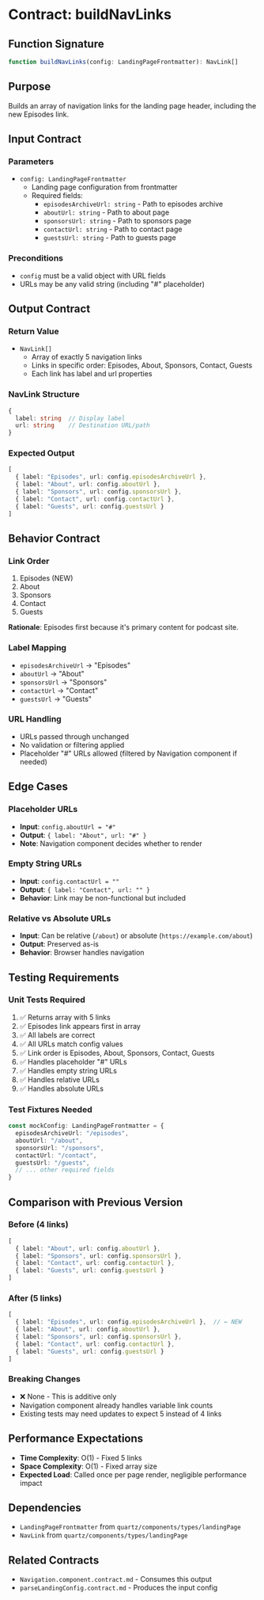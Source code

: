 # Contract: buildNavLinks

## Function Signature
```typescript
function buildNavLinks(config: LandingPageFrontmatter): NavLink[]
```

## Purpose
Builds an array of navigation links for the landing page header, including the new Episodes link.

## Input Contract

### Parameters
- `config: LandingPageFrontmatter`
  - Landing page configuration from frontmatter
  - Required fields:
    - `episodesArchiveUrl: string` - Path to episodes archive
    - `aboutUrl: string` - Path to about page
    - `sponsorsUrl: string` - Path to sponsors page
    - `contactUrl: string` - Path to contact page
    - `guestsUrl: string` - Path to guests page

### Preconditions
- `config` must be a valid object with URL fields
- URLs may be any valid string (including "#" placeholder)

## Output Contract

### Return Value
- `NavLink[]`
  - Array of exactly 5 navigation links
  - Links in specific order: Episodes, About, Sponsors, Contact, Guests
  - Each link has label and url properties

### NavLink Structure
```typescript
{
  label: string  // Display label
  url: string    // Destination URL/path
}
```

### Expected Output
```typescript
[
  { label: "Episodes", url: config.episodesArchiveUrl },
  { label: "About", url: config.aboutUrl },
  { label: "Sponsors", url: config.sponsorsUrl },
  { label: "Contact", url: config.contactUrl },
  { label: "Guests", url: config.guestsUrl }
]
```

## Behavior Contract

### Link Order
1. Episodes (NEW)
2. About
3. Sponsors
4. Contact
5. Guests

**Rationale**: Episodes first because it's primary content for podcast site.

### Label Mapping
- `episodesArchiveUrl` → "Episodes"
- `aboutUrl` → "About"
- `sponsorsUrl` → "Sponsors"
- `contactUrl` → "Contact"
- `guestsUrl` → "Guests"

### URL Handling
- URLs passed through unchanged
- No validation or filtering applied
- Placeholder "#" URLs allowed (filtered by Navigation component if needed)

## Edge Cases

### Placeholder URLs
- **Input**: `config.aboutUrl = "#"`
- **Output**: `{ label: "About", url: "#" }`
- **Note**: Navigation component decides whether to render

### Empty String URLs
- **Input**: `config.contactUrl = ""`
- **Output**: `{ label: "Contact", url: "" }`
- **Behavior**: Link may be non-functional but included

### Relative vs Absolute URLs
- **Input**: Can be relative (`/about`) or absolute (`https://example.com/about`)
- **Output**: Preserved as-is
- **Behavior**: Browser handles navigation

## Testing Requirements

### Unit Tests Required
1. ✅ Returns array with 5 links
2. ✅ Episodes link appears first in array
3. ✅ All labels are correct
4. ✅ All URLs match config values
5. ✅ Link order is Episodes, About, Sponsors, Contact, Guests
6. ✅ Handles placeholder "#" URLs
7. ✅ Handles empty string URLs
8. ✅ Handles relative URLs
9. ✅ Handles absolute URLs

### Test Fixtures Needed
```typescript
const mockConfig: LandingPageFrontmatter = {
  episodesArchiveUrl: "/episodes",
  aboutUrl: "/about",
  sponsorsUrl: "/sponsors",
  contactUrl: "/contact",
  guestsUrl: "/guests",
  // ... other required fields
}
```

## Comparison with Previous Version

### Before (4 links)
```typescript
[
  { label: "About", url: config.aboutUrl },
  { label: "Sponsors", url: config.sponsorsUrl },
  { label: "Contact", url: config.contactUrl },
  { label: "Guests", url: config.guestsUrl }
]
```

### After (5 links)
```typescript
[
  { label: "Episodes", url: config.episodesArchiveUrl },  // ← NEW
  { label: "About", url: config.aboutUrl },
  { label: "Sponsors", url: config.sponsorsUrl },
  { label: "Contact", url: config.contactUrl },
  { label: "Guests", url: config.guestsUrl }
]
```

### Breaking Changes
- ❌ None - This is additive only
- Navigation component already handles variable link counts
- Existing tests may need updates to expect 5 instead of 4 links

## Performance Expectations
- **Time Complexity**: O(1) - Fixed 5 links
- **Space Complexity**: O(1) - Fixed array size
- **Expected Load**: Called once per page render, negligible performance impact

## Dependencies
- `LandingPageFrontmatter` from `quartz/components/types/landingPage`
- `NavLink` from `quartz/components/types/landingPage`

## Related Contracts
- `Navigation.component.contract.md` - Consumes this output
- `parseLandingConfig.contract.md` - Produces the input config

